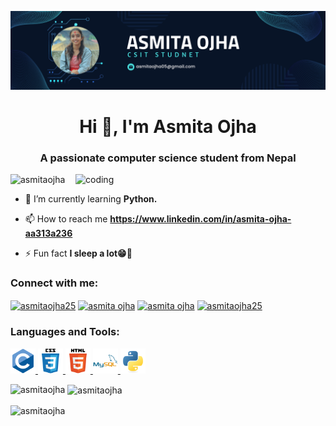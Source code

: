 ![logo](https://github.com/AsmitaOjha/AsmitaOjha/blob/main/Banner.png)
<h1 align="center">Hi 👋, I'm Asmita Ojha</h1>
<h3 align="center">A passionate computer science student from Nepal</h3>
<img align="right" alt="coding" width="400" src="https://gifdb.com/images/high/coding-girl-animation-fe7t4gejurmtof8v.webp">
<p align="left"> <img src="https://komarev.com/ghpvc/?username=asmitaojha&label=Profile%20views&color=0e75b6&style=flat" alt="asmitaojha" /> </p>

- 🌱 I’m currently learning **Python.**

- 📫 How to reach me **https://www.linkedin.com/in/asmita-ojha-aa313a236**

- ⚡ Fun fact **I sleep a lot😁🤭**

<h3 align="left">Connect with me:</h3>
<p align="left">
<a href="https://twitter.com/asmitaojha25" target="blank"><img align="center" src="https://raw.githubusercontent.com/rahuldkjain/github-profile-readme-generator/master/src/images/icons/Social/twitter.svg" alt="asmitaojha25" height="30" width="40" /></a>
<a href="https://linkedin.com/in/asmita ojha" target="blank"><img align="center" src="https://raw.githubusercontent.com/rahuldkjain/github-profile-readme-generator/master/src/images/icons/Social/linked-in-alt.svg" alt="asmita ojha" height="30" width="40" /></a>
<a href="https://fb.com/asmita ojha" target="blank"><img align="center" src="https://raw.githubusercontent.com/rahuldkjain/github-profile-readme-generator/master/src/images/icons/Social/facebook.svg" alt="asmita ojha" height="30" width="40" /></a>
<a href="https://instagram.com/asmitaojha25" target="blank"><img align="center" src="https://raw.githubusercontent.com/rahuldkjain/github-profile-readme-generator/master/src/images/icons/Social/instagram.svg" alt="asmitaojha25" height="30" width="40" /></a>
</p>

<h3 align="left">Languages and Tools:</h3>
<p align="left"> <a href="https://www.cprogramming.com/" target="_blank" rel="noreferrer"> <img src="https://raw.githubusercontent.com/devicons/devicon/master/icons/c/c-original.svg" alt="c" width="40" height="40"/> </a> <a href="https://www.w3schools.com/css/" target="_blank" rel="noreferrer"> <img src="https://raw.githubusercontent.com/devicons/devicon/master/icons/css3/css3-original-wordmark.svg" alt="css3" width="40" height="40"/> </a> <a href="https://www.w3.org/html/" target="_blank" rel="noreferrer"> <img src="https://raw.githubusercontent.com/devicons/devicon/master/icons/html5/html5-original-wordmark.svg" alt="html5" width="40" height="40"/> </a> <a href="https://www.mysql.com/" target="_blank" rel="noreferrer"> <img src="https://raw.githubusercontent.com/devicons/devicon/master/icons/mysql/mysql-original-wordmark.svg" alt="mysql" width="40" height="40"/> </a> <a href="https://www.python.org" target="_blank" rel="noreferrer"> <img src="https://raw.githubusercontent.com/devicons/devicon/master/icons/python/python-original.svg" alt="python" width="40" height="40"/> </a> </p>

<p><img align="left" src="https://github-readme-stats.vercel.app/api/top-langs?username=asmitaojha&show_icons=true&locale=en&layout=compact" alt="asmitaojha" /></p>

<p>&nbsp;<img align="center" src="https://github-readme-stats.vercel.app/api?username=asmitaojha&show_icons=true&locale=en" alt="asmitaojha" /></p>

<p><img align="center" src="https://github-readme-streak-stats.herokuapp.com/?user=asmitaojha&" alt="asmitaojha" /></p>
